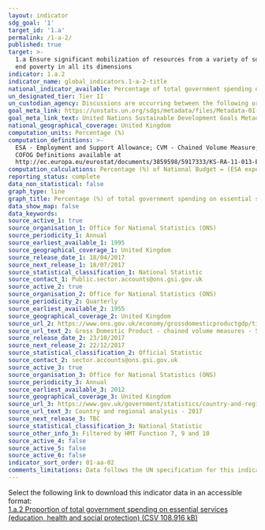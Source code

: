 ```yaml
---
layout: indicator
sdg_goal: '1'
target_id: '1.a'
permalink: /1-a-2/
published: true
target: >-
  1.a Ensure significant mobilization of resources from a variety of sources, including through enhanced development cooperation, in order to provide adequate and predictable means for developing countries, in particular least developed countries, to implement programmes and policies to
  end poverty in all its dimensions
indicator: 1.a.2
indicator_name: global_indicators.1-a-2-title
national_indicator_available: Percentage of total government spending on essential services (education, health and social protection)
un_designated_tier: Tier II
un_custodian_agency: Discussions are occurring between the following organisations - International Labour Organization (ILO), United Nations Educational, Scientific and Cultural Organization - Institute for Statistics (UNESCO-UIS) and World Health Organization (WHO)
goal_meta_link: https://unstats.un.org/sdgs/metadata/files/Metadata-01-0a-02.pdf
goal_meta_link_text: United Nations Sustainable Development Goals Metadata (PDF 894 KB)
national_geographical_coverage: United Kingdom
computation_units: Percentage (%)
computation_definitions: >-
  ESA - Employment and Support Allowance; CVM - Chained Volume Measure; CRA - Country and Regional Analysis. This indicator uses the Classification of the Functions of Government (COFOG) codes 07 (Health), 09 (Education) and 10 (Social protection).
  COFOG Definitions available at
  http://ec.europa.eu/eurostat/documents/3859598/5917333/KS-RA-11-013-EN.PDF
computation_calculations: Percentage (%) of National Budget = (ESA expenditure (£m) / National Budget (£m)) * 100 OR % of Gross Domestic Product = (ESA expenditure (£m) / GDP (£m)) * 100
reporting_status: complete
data_non_statistical: false
graph_type: line
graph_title: Percentage (%) of total government spending on essential services
data_show_map: false
data_keywords:  
source_active_1: true
source_organisation_1: Office for National Statistics (ONS)
source_periodicity_1: Annual
source_earliest_available_1: 1995
source_geographical_coverage_1: United Kingdom
source_release_date_1: 18/04/2017
source_next_release_1: 18/07/2017
source_statistical_classification_1: National Statistic
source_contact_1: Public.sector.accounts@ons.gsi.gov.uk
source_active_2: true
source_organisation_2: Office for National Statistics (ONS)
source_periodicity_2: Quarterly
source_earliest_available_2: 1955
source_geographical_coverage_2: United Kingdom
source_url_2: https://www.ons.gov.uk/economy/grossdomesticproductgdp/timeseries/abmi/ukea
source_url_text_2: Gross Domestic Product - chained volume measures - Seasonally adjusted £m
source_release_date_2: 23/10/2017
source_next_release_2: 22/12/2017
source_statistical_classification_2: Official Statistic
source_contact_2: sector.accounts@ons.gsi.gov.uk
source_active_3: true
source_organisation_3: Office for National Statistics (ONS)
source_periodicity_3: Annual
source_earliest_available_3: 2012
source_geographical_coverage_3: United Kingdom
source_url_3: https://www.gov.uk/government/statistics/country-and-regional-analysis-2017
source_url_text_3: Country and regional analysis - 2017
source_next_release_3: TBC
source_statistical_classification_3: National Statistic
source_other_info_3: Filtered by HMT Function 7, 9 and 10
source_active_4: false
source_active_5: false
source_active_6: false
indicator_sort_order: 01-aa-02
comments_limitations: Data follows the UN specification for this indicator. This indicator has not been identified in collaboration with topic experts.
---
```

Select the following link to download this indicator data in an accessible format:<br>[1.a.2 Proportion of total government spending on essential services (education, health and social protection) (CSV 108.916 kB)](https://sustainabledevelopment-uk.github.io/sdg-data/data/1-a-2.csv)
